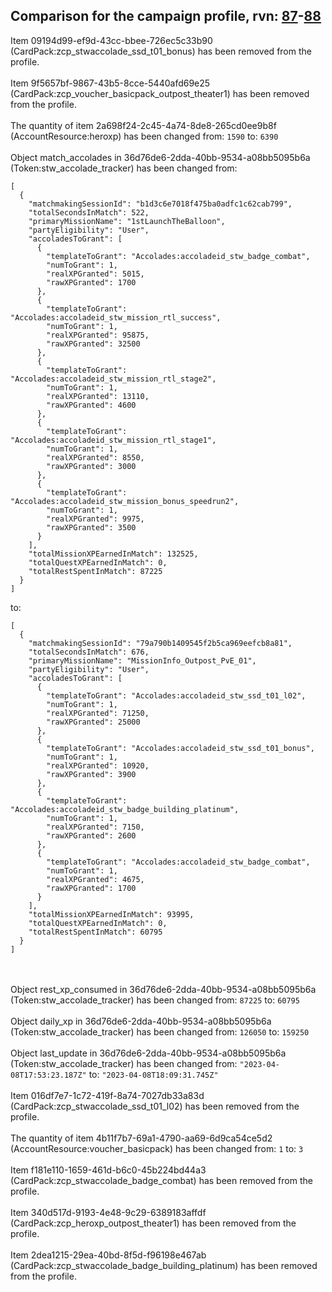 ## Comparison for the campaign profile, rvn: [87](https://github.com/PRO100KatYT/FortniteProfileRevisions/tree/main/profiles/campaign/87%20campaign.json)-[88](https://github.com/PRO100KatYT/FortniteProfileRevisions/tree/main/profiles/campaign/88%20campaign.json)

Item 09194d99-ef9d-43cc-bbee-726ec5c33b90 (CardPack:zcp_stwaccolade_ssd_t01_bonus) has been removed from the profile.
<br><br>
Item 9f5657bf-9867-43b5-8cce-5440afd69e25 (CardPack:zcp_voucher_basicpack_outpost_theater1) has been removed from the profile.
<br><br>
The quantity of item 2a698f24-2c45-4a74-8de8-265cd0ee9b8f (AccountResource:heroxp) has been changed from: `1590` to: `6390`
<br><br>
Object match_accolades in 36d76de6-2dda-40bb-9534-a08bb5095b6a (Token:stw_accolade_tracker) has been changed from:

```
[
  {
    "matchmakingSessionId": "b1d3c6e7018f475ba0adfc1c62cab799",
    "totalSecondsInMatch": 522,
    "primaryMissionName": "1stLaunchTheBalloon",
    "partyEligibility": "User",
    "accoladesToGrant": [
      {
        "templateToGrant": "Accolades:accoladeid_stw_badge_combat",
        "numToGrant": 1,
        "realXPGranted": 5015,
        "rawXPGranted": 1700
      },
      {
        "templateToGrant": "Accolades:accoladeid_stw_mission_rtl_success",
        "numToGrant": 1,
        "realXPGranted": 95875,
        "rawXPGranted": 32500
      },
      {
        "templateToGrant": "Accolades:accoladeid_stw_mission_rtl_stage2",
        "numToGrant": 1,
        "realXPGranted": 13110,
        "rawXPGranted": 4600
      },
      {
        "templateToGrant": "Accolades:accoladeid_stw_mission_rtl_stage1",
        "numToGrant": 1,
        "realXPGranted": 8550,
        "rawXPGranted": 3000
      },
      {
        "templateToGrant": "Accolades:accoladeid_stw_mission_bonus_speedrun2",
        "numToGrant": 1,
        "realXPGranted": 9975,
        "rawXPGranted": 3500
      }
    ],
    "totalMissionXPEarnedInMatch": 132525,
    "totalQuestXPEarnedInMatch": 0,
    "totalRestSpentInMatch": 87225
  }
]
```

to:

```
[
  {
    "matchmakingSessionId": "79a790b1409545f2b5ca969eefcb8a81",
    "totalSecondsInMatch": 676,
    "primaryMissionName": "MissionInfo_Outpost_PvE_01",
    "partyEligibility": "User",
    "accoladesToGrant": [
      {
        "templateToGrant": "Accolades:accoladeid_stw_ssd_t01_l02",
        "numToGrant": 1,
        "realXPGranted": 71250,
        "rawXPGranted": 25000
      },
      {
        "templateToGrant": "Accolades:accoladeid_stw_ssd_t01_bonus",
        "numToGrant": 1,
        "realXPGranted": 10920,
        "rawXPGranted": 3900
      },
      {
        "templateToGrant": "Accolades:accoladeid_stw_badge_building_platinum",
        "numToGrant": 1,
        "realXPGranted": 7150,
        "rawXPGranted": 2600
      },
      {
        "templateToGrant": "Accolades:accoladeid_stw_badge_combat",
        "numToGrant": 1,
        "realXPGranted": 4675,
        "rawXPGranted": 1700
      }
    ],
    "totalMissionXPEarnedInMatch": 93995,
    "totalQuestXPEarnedInMatch": 0,
    "totalRestSpentInMatch": 60795
  }
]
```

<br><br>
Object rest_xp_consumed in 36d76de6-2dda-40bb-9534-a08bb5095b6a (Token:stw_accolade_tracker) has been changed from: `87225` to: `60795`
<br><br>
Object daily_xp in 36d76de6-2dda-40bb-9534-a08bb5095b6a (Token:stw_accolade_tracker) has been changed from: `126050` to: `159250`
<br><br>
Object last_update in 36d76de6-2dda-40bb-9534-a08bb5095b6a (Token:stw_accolade_tracker) has been changed from: `"2023-04-08T17:53:23.187Z"` to: `"2023-04-08T18:09:31.745Z"`
<br><br>
Item 016df7e7-1c72-419f-8a74-7027db33a83d (CardPack:zcp_stwaccolade_ssd_t01_l02) has been removed from the profile.
<br><br>
The quantity of item 4b11f7b7-69a1-4790-aa69-6d9ca54ce5d2 (AccountResource:voucher_basicpack) has been changed from: `1` to: `3`
<br><br>
Item f181e110-1659-461d-b6c0-45b224bd44a3 (CardPack:zcp_stwaccolade_badge_combat) has been removed from the profile.
<br><br>
Item 340d517d-9193-4e48-9c29-6389183affdf (CardPack:zcp_heroxp_outpost_theater1) has been removed from the profile.
<br><br>
Item 2dea1215-29ea-40bd-8f5d-f96198e467ab (CardPack:zcp_stwaccolade_badge_building_platinum) has been removed from the profile.
<br><br>
